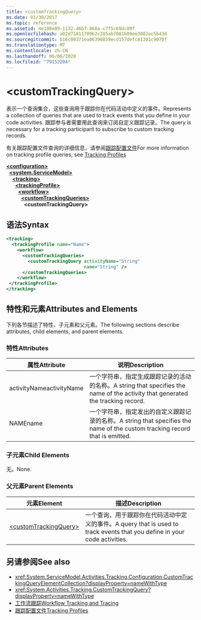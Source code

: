 ```yaml
---
title: <customTrackingQuery>
ms.date: 03/30/2017
ms.topic: reference
ms.assetid: 4e108e89-1132-46b7-868a-c7f5c69dc89f
ms.openlocfilehash: a02d71811709b2c285ab7081b89ee3082ec5b43d
ms.sourcegitcommit: b16c00371ea06398859ecd157defc81301c9070f
ms.translationtype: MT
ms.contentlocale: zh-CN
ms.lasthandoff: 06/06/2020
ms.locfileid: "79152204"
---
```

# \<customTrackingQuery>
<span data-ttu-id="dbec5-101">表示一个查询集合，这些查询用于跟踪你在代码活动中定义的事件。</span><span class="sxs-lookup"><span data-stu-id="dbec5-101">Represents a collection of queries that are used to track events that you define in your code activities.</span></span> <span data-ttu-id="dbec5-102">跟踪参与者需要用此查询来订阅自定义跟踪记录。</span><span class="sxs-lookup"><span data-stu-id="dbec5-102">The query is necessary for a tracking participant to subscribe to custom tracking records.</span></span>  
  
 <span data-ttu-id="dbec5-103">有关跟踪配置文件查询的详细信息，请参阅[跟踪配置文件](../../../windows-workflow-foundation/tracking-profiles.md)</span><span class="sxs-lookup"><span data-stu-id="dbec5-103">For more information on tracking profile queries, see [Tracking Profiles](../../../windows-workflow-foundation/tracking-profiles.md)</span></span>  
  
[**\<configuration>**](../configuration-element.md)\
&nbsp;&nbsp;[**\<system.ServiceModel>**](system-servicemodel-of-workflow.md)\
&nbsp;&nbsp;&nbsp;&nbsp;[**\<tracking>**](tracking.md)\
&nbsp;&nbsp;&nbsp;&nbsp;&nbsp;&nbsp;[**\<trackingProfile>**](trackingprofile.md)\
&nbsp;&nbsp;&nbsp;&nbsp;&nbsp;&nbsp;&nbsp;&nbsp;[**\<workflow>**](workflow.md)\
&nbsp;&nbsp;&nbsp;&nbsp;&nbsp;&nbsp;&nbsp;&nbsp;&nbsp;&nbsp;[**\<customTrackingQueries>**](customtrackingqueries.md)\
&nbsp;&nbsp;&nbsp;&nbsp;&nbsp;&nbsp;&nbsp;&nbsp;&nbsp;&nbsp;&nbsp;&nbsp;**\<customTrackingQuery>**  
  
## <a name="syntax"></a><span data-ttu-id="dbec5-104">语法</span><span class="sxs-lookup"><span data-stu-id="dbec5-104">Syntax</span></span>  
  
```xml  
<tracking>
  <trackingProfile name="Name">
    <workflow>
      <customTrackingQueries>
        <customTrackingQuery activityName="String"
                             name="String" />
      </customTrackingQueries>
    </workflow>
 </trackingProfile>
</tracking>  
```  
  
## <a name="attributes-and-elements"></a><span data-ttu-id="dbec5-105">特性和元素</span><span class="sxs-lookup"><span data-stu-id="dbec5-105">Attributes and Elements</span></span>  
 <span data-ttu-id="dbec5-106">下列各节描述了特性、子元素和父元素。</span><span class="sxs-lookup"><span data-stu-id="dbec5-106">The following sections describe attributes, child elements, and parent elements.</span></span>  
  
### <a name="attributes"></a><span data-ttu-id="dbec5-107">特性</span><span class="sxs-lookup"><span data-stu-id="dbec5-107">Attributes</span></span>  
  
|<span data-ttu-id="dbec5-108">属性</span><span class="sxs-lookup"><span data-stu-id="dbec5-108">Attribute</span></span>|<span data-ttu-id="dbec5-109">说明</span><span class="sxs-lookup"><span data-stu-id="dbec5-109">Description</span></span>|  
|---------------|-----------------|  
|<span data-ttu-id="dbec5-110">activityName</span><span class="sxs-lookup"><span data-stu-id="dbec5-110">activityName</span></span>|<span data-ttu-id="dbec5-111">一个字符串，指定生成跟踪记录的活动的名称。</span><span class="sxs-lookup"><span data-stu-id="dbec5-111">A string that specifies the name of the activity that generated the tracking record.</span></span>|  
|<span data-ttu-id="dbec5-112">NAME</span><span class="sxs-lookup"><span data-stu-id="dbec5-112">name</span></span>|<span data-ttu-id="dbec5-113">一个字符串，指定发出的自定义跟踪记录的名称。</span><span class="sxs-lookup"><span data-stu-id="dbec5-113">A string that specifies the name of the custom tracking record that is emitted.</span></span>|  
  
### <a name="child-elements"></a><span data-ttu-id="dbec5-114">子元素</span><span class="sxs-lookup"><span data-stu-id="dbec5-114">Child Elements</span></span>  
 <span data-ttu-id="dbec5-115">无。</span><span class="sxs-lookup"><span data-stu-id="dbec5-115">None.</span></span>  
  
### <a name="parent-elements"></a><span data-ttu-id="dbec5-116">父元素</span><span class="sxs-lookup"><span data-stu-id="dbec5-116">Parent Elements</span></span>  
  
|<span data-ttu-id="dbec5-117">元素</span><span class="sxs-lookup"><span data-stu-id="dbec5-117">Element</span></span>|<span data-ttu-id="dbec5-118">描述</span><span class="sxs-lookup"><span data-stu-id="dbec5-118">Description</span></span>|  
|-------------|-----------------|  
|[\<customTrackingQuery>](customtrackingquery.md)|<span data-ttu-id="dbec5-119">一个查询，用于跟踪你在代码活动中定义的事件。</span><span class="sxs-lookup"><span data-stu-id="dbec5-119">A query that is used to track events that you define in your code activities.</span></span>|  
  
## <a name="see-also"></a><span data-ttu-id="dbec5-120">另请参阅</span><span class="sxs-lookup"><span data-stu-id="dbec5-120">See also</span></span>

- <xref:System.ServiceModel.Activities.Tracking.Configuration.CustomTrackingQueryElementCollection?displayProperty=nameWithType>
- <xref:System.Activities.Tracking.CustomTrackingQuery?displayProperty=nameWithType>
- [<span data-ttu-id="dbec5-121">工作流跟踪</span><span class="sxs-lookup"><span data-stu-id="dbec5-121">Workflow Tracking and Tracing</span></span>](../../../windows-workflow-foundation/workflow-tracking-and-tracing.md)
- [<span data-ttu-id="dbec5-122">跟踪配置文件</span><span class="sxs-lookup"><span data-stu-id="dbec5-122">Tracking Profiles</span></span>](../../../windows-workflow-foundation/tracking-profiles.md)
